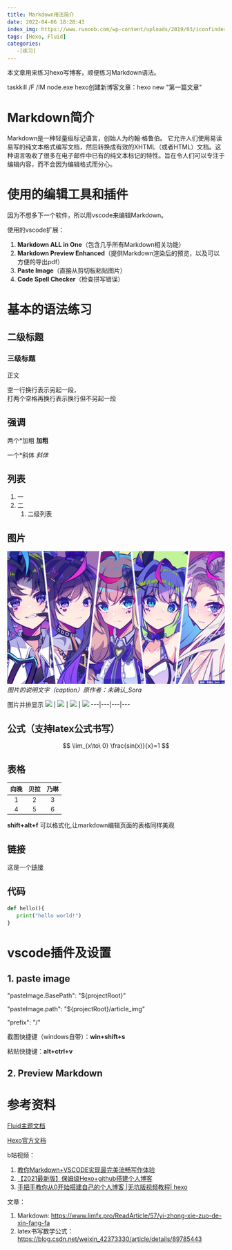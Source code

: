 ```yaml
---
title: Markdown用法简介
date: 2022-04-06 18:28:43
index_img: https://www.runoob.com/wp-content/uploads/2019/03/iconfinder_markdown_298823.png
tags: [Hexo, Fluid]
categories: 
   -[练习]
---
```


本文章用来练习hexo写博客，顺便练习Markdown语法。

<!-- more -->

taskkill /F /IM node.exe
hexo创建新博客文章：hexo new "第一篇文章"
# Markdown简介
Markdown是一种轻量级标记语言，创始人为约翰·格鲁伯。 它允许人们使用易读易写的纯文本格式编写文档，然后转换成有效的XHTML（或者HTML）文档。这种语言吸收了很多在电子邮件中已有的纯文本标记的特性。旨在令人们可以专注于编辑内容，而不会因为编辑格式而分心。

# 使用的编辑工具和插件
因为不想多下一个软件，所以用vscode来编辑Markdown。

使用的vscode扩展：

1. **Markdown ALL in One**（包含几乎所有Markdown相关功能）
2. **Markdown Preview Enhanced**（提供Markdown渲染后的预览，以及可以方便的导出pdf）
3. **Paste Image**（直接从剪切板粘贴图片）
4. **Code Spell Checker**（检查拼写错误）
   
# 基本的语法练习
## 二级标题
### 三级标题
正文

空一行换行表示另起一段，  
打两个空格再换行表示换行但不另起一段

## 强调
两个*加粗 **加粗**

一个*斜体 *斜体*

## 列表
1. 一
2. 二
   1. 二级列表

## 图片

![](/img/bg/asoul.jpg)  
*图片的说明文字（caption）原作者：未确认_Sora*

图片并排显示
![](/article_img/2023-01-30-20-10-34.png) | ![](/article_img/2023-01-30-20-12-26.png) | ![](/article_img/2023-01-30-20-14-01.png) | ![](/article_img/2023-01-30-20-18-46.png)
---|---|---|---

## 公式（支持latex公式书写）


$$
\lim_{x\to\ 0} \frac{sin(x)}{x}=1
$$


## 表格

| 向晚  | 贝拉  | 乃琳  |
| :---: | :---: | :---: |
|   1   |   2   |   3   |
|   4   |   5   |   6   |

**shift+alt+f** 可以格式化,让markdown编辑页面的表格同样美观

## 链接

这是一个[链接](https://www.bilibili.com/video/BV19Z4y1k7P7?spm_id_from=333.999.0.0)
## 代码
```python
def hello(){
   print("hello world!")
}
```
# vscode插件及设置

## 1. paste image

"pasteImage.BasePath": "${projectRoot}"

"pasteImage.path": "${projectRoot}/article_img"

"prefix": "/"

截图快捷键（windows自带）：**win+shift+s**

粘贴快捷键：**alt+ctrl+v**

## 2. Preview Markdown

# 参考资料
[Fluid主题文档](https://hexo.fluid-dev.com/docs/start/)

[Hexo官方文档](https://hexo.io/zh-cn/docs/)

b站视频：
1. [教你Markdown+VSCODE实现最完美流畅写作体验](https://www.bilibili.com/video/BV1si4y1472o?spm_id_from=333.337.search-card.all.click)
2. [【2021最新版】保姆级Hexo+github搭建个人博客](https://www.bilibili.com/video/BV1mU4y1j72n?spm_id_from=333.999.0.0)
3. [手把手教你从0开始搭建自己的个人博客 |无坑版视频教程| hexo](https://www.bilibili.com/video/BV1Yb411a7ty?spm_id_from=333.999.0.0)

文章：
1. Markdown: https://www.limfx.pro/ReadArticle/57/yi-zhong-xie-zuo-de-xin-fang-fa
2. latex书写数学公式：https://blog.csdn.net/weixin_42373330/article/details/89785443